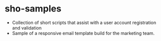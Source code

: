 # sho-samples

- Collection of short scripts that assist with a user account registration and validation
- Sample of a responsive email template build for the marketing team.
